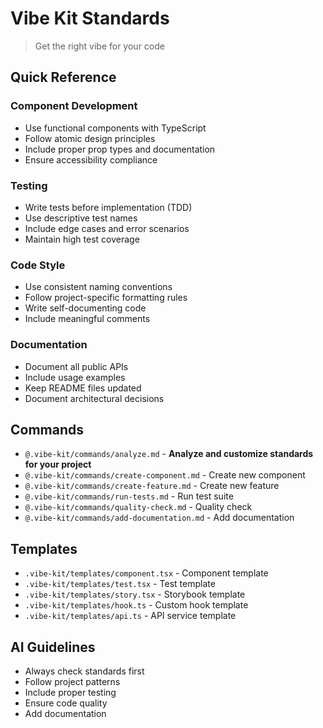 # Vibe Kit Standards

> Get the right vibe for your code

## Quick Reference

### Component Development

- Use functional components with TypeScript
- Follow atomic design principles
- Include proper prop types and documentation
- Ensure accessibility compliance

### Testing

- Write tests before implementation (TDD)
- Use descriptive test names
- Include edge cases and error scenarios
- Maintain high test coverage

### Code Style

- Use consistent naming conventions
- Follow project-specific formatting rules
- Write self-documenting code
- Include meaningful comments

### Documentation

- Document all public APIs
- Include usage examples
- Keep README files updated
- Document architectural decisions

## Commands

- `@.vibe-kit/commands/analyze.md` - **Analyze and customize standards for your project**
- `@.vibe-kit/commands/create-component.md` - Create new component
- `@.vibe-kit/commands/create-feature.md` - Create new feature
- `@.vibe-kit/commands/run-tests.md` - Run test suite
- `@.vibe-kit/commands/quality-check.md` - Quality check
- `@.vibe-kit/commands/add-documentation.md` - Add documentation

## Templates

- `.vibe-kit/templates/component.tsx` - Component template
- `.vibe-kit/templates/test.tsx` - Test template
- `.vibe-kit/templates/story.tsx` - Storybook template
- `.vibe-kit/templates/hook.ts` - Custom hook template
- `.vibe-kit/templates/api.ts` - API service template

## AI Guidelines

- Always check standards first
- Follow project patterns
- Include proper testing
- Ensure code quality
- Add documentation
